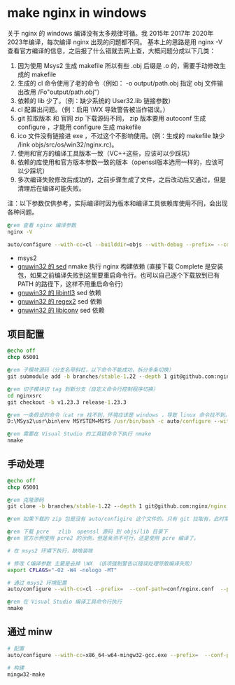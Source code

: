 # make nginx in windows

关于 nginx 的 windows 编译没有太多规律可循。我 2015年 2017年 2020年 2023年编译，每次编译 nginx 出现的问题都不同。
基本上的思路是用 nginx -V 查看官方编译的信息，之后报了什么错就去网上查，大概问题分成以下几类：

1. 因为使用 Msys2 生成 makefile 所以有些 .obj 后缀是 .o 的，需要手动修改生成的 makefile
2. 生成的 cl 命令使用了老的命令（例如： -o output/path.obj 指定 obj 文件输出改用 /Fo"output/path.obj"）
3. 依赖的 lib 少了。（例：缺少系统的 User32.lib 链接参数）
4. cl 配置出问题。（例：启用 \WX 导致警告被当作错误。）
5. git 拉取版本 和 官网 zip 下载源码不同， zip 版本要用 autoconf 生成 configure ，才能用 configure 生成 makefile
6. ico 文件没有链接进 exe ，不过这个不影响使用。(例：生成的 makefile 缺少 /link objs/src/os/win32/nginx.rc)。
7. 使用和官方的编译工具版本一致（VC++这些，应该可以少踩坑）
8. 依赖的库使用和官方版本参数一致的版本（openssl版本选用一样的，应该可以少踩坑）
9. 多次编译失败修改后成功的，之前步骤生成了文件，之后改动后又通过，但是清理后在编译可能失败。

注：以下参数仅供参考，实际编译时因为版本和编译工具依赖库使用不同，会出现各种问题。

```bat
@rem 查看 nginx 编译参数
nginx -V
```

```bash
auto/configure --with-cc=cl --builddir=objs --with-debug --prefix= --conf-path=conf/nginx.conf --pid-path=logs/nginx.pid --http-log-path=logs/access.log --error-log-path=logs/error.log --sbin-path=nginx.exe --http-client-body-temp-path=temp/client_body_temp --http-proxy-temp-path=temp/proxy_temp --http-fastcgi-temp-path=temp/fastcgi_temp --http-scgi-temp-path=temp/scgi_temp --http-uwsgi-temp-path=temp/uwsgi_temp --with-cc-opt=-DFD_SETSIZE=1024 --with-pcre=objs/lib/pcre2-10.39 --with-zlib=objs/lib/zlib --with-http_v2_module --with-http_realip_module --with-http_addition_module --with-http_sub_module --with-http_dav_module --with-http_stub_status_module --with-http_flv_module --with-http_mp4_module --with-http_gunzip_module --with-http_gzip_static_module --with-http_auth_request_module --with-http_random_index_module --with-http_secure_link_module --with-http_slice_module --with-mail --with-stream --with-openssl=objs/lib/openssl --with-openssl-opt='no-asm no-tests -D_WIN32_WINNT=0x0501' --with-http_ssl_module --with-mail_ssl_module --with-stream_ssl_module
```


- msys2
- [gnuwin32 的 sed](https://gnuwin32.sourceforge.net/packages/sed.htm) nmake 执行 nginx 构建依赖 (直接下载 Complete 是安装包，如果之前编译失败到这里要重启命令行。也可以自己逐个下载放到已有PATH 的路径下，这样不用重启命令行)
- [gnuwin32 的 libintl3](https://gnuwin32.sourceforge.net/packages/libintl.htm) sed 依赖
- [gnuwin32 的 regex2](https://gnuwin32.sourceforge.net/packages/regex.htm) sed 依赖
- [gnuwin32 的 libiconv](https://gnuwin32.sourceforge.net/packages/libiconv.htm) sed 依赖

## 项目配置

```bat
@echo off
chcp 65001

@rem 子模块源码（分支名带斜杠，以下命令不能成功，拆分多条切换）
git submodule add -b branches/stable-1.22 --depth 1 git@github.com:nginx/nginx.git nginxsrc

@rem 切子模块切 tag 到新分支（自定义命令行控制程序切换）
cd nginxsrc
git checkout -b v1.23.3 release-1.23.3

@rem 一条假设的命令（cat rm 找不到，环境应该是 windows ，导致 linux 命令找不到。）
D:\MSys2\usr\bin\env MSYSTEM=MSYS /usr/bin/bash -c auto/configure --with-cc=cl --with-debug  --prefix=  --conf-path=conf/nginx.conf  --pid-path=logs/nginx.pid  --http-log-path=logs/access.log  --error-log-path=logs/error.log  --sbin-path=nginx.exe  --http-client-body-temp-path=temp/client_body_temp  --http-proxy-temp-path=temp/proxy_temp  --http-fastcgi-temp-path=temp/fastcgi_temp  --http-scgi-temp-path=temp/scgi_temp  --http-uwsgi-temp-path=temp/uwsgi_temp  --with-cc-opt="-DFD_SETSIZE=1024 -D_CRT_SECURE_NO_WARNINGS"  --with-pcre=objs/lib/pcre-8.45  --with-zlib=objs/lib/zlib --with-openssl=objs/lib/openssl  --with-openssl-opt=no-asm  --with-http_ssl_module

@rem 需要在 Visual Studio 的工具链命令下执行 nmake
nmake
```

## 手动处理

```bat
@echo off
chcp 65001

@rem 克隆源码
git clone -b branches/stable-1.22 --depth 1 git@github.com:nginx/nginx.git nginxsrc

@rem 如果下载的 zip 包是没有 auto/configire 这个文件的，只有 git 拉取有，此时需要在 msys2 下用 autoconf 工具生成，会多出很多步骤，不推荐。

@rem 下载 pcre   zlib  openssl 源码 到 objs/lib 目录下
@rem 官方示例使用 pcre2 的示例，但是亲测不可行，还是使用 pcre 编译了。
```

```bash
# 在 msys2 环境下执行，缺啥装啥

# 修改 C编译参数 主要是去掉 \WX （该项强制警告以错误处理导致编译失败）
export CFLAGS="-O2 -W4 -nologo -MT"

# 通过 msys2 环境配置
auto/configure --with-cc=cl --prefix=  --conf-path=conf/nginx.conf  --pid-path=logs/nginx.pid  --http-log-path=logs/access.log  --error-log-path=logs/error.log  --sbin-path=nginx.exe  --http-client-body-temp-path=temp/client_body_temp  --http-proxy-temp-path=temp/proxy_temp  --http-fastcgi-temp-path=temp/fastcgi_temp  --http-scgi-temp-path=temp/scgi_temp  --http-uwsgi-temp-path=temp/uwsgi_temp  --with-cc-opt="-DFD_SETSIZE=1024"  --with-pcre=objs/lib/pcre-8.45  --with-zlib=objs/lib/zlib --with-openssl=objs/lib/openssl  --with-openssl-opt=no-asm  --with-http_ssl_module
```

```bat
@rem 在 Visual Studio 编译工具命令行执行
nmake
```


## 通过 minw

```bash
# 配置
auto/configure --with-cc=x86_64-w64-mingw32-gcc.exe --prefix=  --conf-path=conf/nginx.conf  --pid-path=logs/nginx.pid  --http-log-path=logs/access.log  --error-log-path=logs/error.log  --sbin-path=nginx.exe  --http-client-body-temp-path=temp/client_body_temp  --http-proxy-temp-path=temp/proxy_temp  --http-fastcgi-temp-path=temp/fastcgi_temp  --http-scgi-temp-path=temp/scgi_temp  --http-uwsgi-temp-path=temp/uwsgi_temp  --with-cc-opt="-g -O2"  --with-pcre=objs/lib/pcre-8.45  --with-zlib=objs/lib/zlib --with-openssl=objs/lib/openssl  --with-openssl-opt=no-asm  --with-http_ssl_module

# 构建
mingw32-make
```
